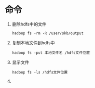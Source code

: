 # 命令

1. 删除hdfs中的文件

   `hadoop fs -rm -R /user/skb/output`

2. 复制本地文件到hdfs中

   `hadoop fs -put 本地文件名 /hdfs文件位置`

3. 显示文件

   `hadoop fs -ls /hdfs文件位置`

4. 